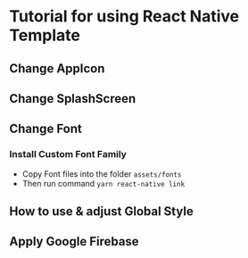 # Tutorial for using React Native Template

## Change AppIcon

## Change SplashScreen

## Change Font
### Install Custom Font Family
- Copy Font files into the folder `assets/fonts`
- Then run command `yarn react-native link`

## How to use & adjust Global Style

## Apply Google Firebase


